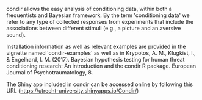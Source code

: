 condir allows the easy analysis of conditioning data, within both a frequentists and Bayesian framework. By the term 'conditioning data' we refer to any type of collected responses from experiments that include the associations between different stimuli (e.g., a picture and an aversive sound).

Installation information as well as relevant examples are provided in the vignette named 'condir-examples' as well as in Krypotos, A. M., Klugkist, I., & Engelhard, I. M. (2017). Bayesian hypothesis testing for human threat conditioning research: An introduction and the condir R package. European Journal of Psychotraumatology, 8.

The Shiny app included in condir can be accessed online by following this URL (https://utrecht-university.shinyapps.io/Condir/)
